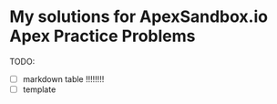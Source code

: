 # My solutions for ApexSandbox.io Apex Practice Problems
TODO:
  - [ ] markdown table !!!!!!!!
  - [ ] template
